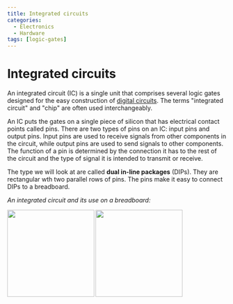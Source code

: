 ```yaml
---
title: Integrated circuits
categories:
  - Electronics
  - Hardware
tags: [logic-gates]
---
```


# Integrated circuits

An integrated circuit (IC) is a single unit that comprises several logic gates designed for the easy construction of [digital circuits](/Electronics_and_Hardware/Digital_circuits/Digital_circuits.md). The terms "integrated circuit" and "chip" are often used interchangeably.

An IC puts the gates on a single piece of silicon that has electrical contact points called pins. There are two types of pins on an IC: input pins and output pins. Input pins are used to receive signals from other components in the circuit, while output pins are used to send signals to other components. The function of a pin is determined by the connection it has to the rest of the circuit and the type of signal it is intended to transmit or receive.

The type we will look at are called **dual in-line packages** (DIPs). They are rectangular wth two parallel rows of pins. The pins make it easy to connect DIPs to a breadboard.

_An integrated circuit and its use on a breadboard:_

<img align="left" width="200" src="/home/thomas/repos/computer_science/_img/integrated-circuit.jpeg">
<img  width="200" src="/home/thomas/repos/computer_science/_img/breadboard-DIP.jpg">
